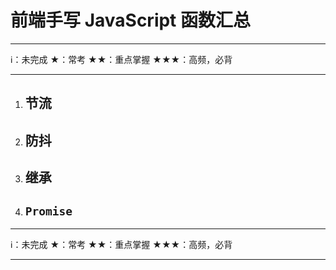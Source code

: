 # 前端手写 JavaScript 函数汇总

****
ℹ️：未完成
★：常考
★★：重点掌握
★★★：高频，必背
****

1. ## 节流

1. ## 防抖

1. ## 继承

1. ## `Promise`

****
ℹ️：未完成
★：常考
★★：重点掌握
★★★：高频，必背
****
